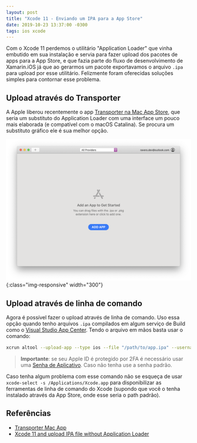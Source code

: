 ```yaml
---
layout: post
title: "Xcode 11 - Enviando um IPA para a App Store"
date: 2019-10-23 13:37:00 -0300
tags: ios xcode
---
```


Com o Xcode 11 perdemos o utilitário "Application Loader" que vinha embutido em sua instalação e servia para fazer upload dos pacotes de apps para a App Store, e que fazia parte do fluxo de desenvolvimento de Xamarin.iOS já que ao gerarmos um pacote exportavamos o arquivo `.ipa` para upload por esse utilitário. Felizmente foram oferecidas soluções simples para contornar esse problema.

## Upload através do Transporter
A Apple liberou recentemente o app [Transporter na Mac App Store](https://developer.apple.com/news/?id=10152019a), que seria um substituto do Application Loader com uma interface um pouco mais elaborada (e compatível com o macOS Catalina). Se procura um substituto gráfico ele é sua melhor opção.

![Screenshot do Transporter](/assets/images/transporter.png){:class="img-responsive" width="300"}

## Upload através de linha de comando
Agora é possível fazer o upload através de linha de comando. Uso essa opção quando tenho arquivos `.ipa` compilados em algum serviço de Build como o [Visual Studio App Center](appcenter.ms). Tendo o arquivo em mãos basta usar o comando:

```bash
xcrun altool --upload-app --type ios --file "/path/to/app.ipa" --username "[conta-apple]" --password "[senha]"
```

>**Importante**: se seu Apple ID é protegido por 2FA é necessário usar uma [Senha de Aplicativo](https://support.apple.com/en-in/HT204397). Caso não tenha use a senha padrão.

Caso tenha algum problema com esse comando não se esqueça de usar `xcode-select -s /Applications/Xcode.app` para disponibilizar as ferramentas de linha de comando do Xcode (supondo que você o tenha instalado através da App Store, onde esse seria o path padrão).

## Referências
* [Transporter Mac App](https://developer.apple.com/news/?id=10152019a&utm_campaign=Weekly%2BXamarin&utm_medium=email&utm_source=Weekly_Xamarin_229)
* [Xcode 11 and upload IPA file without Application Loader](https://forums.xamarin.com/discussion/170085/xcode-11-and-upload-ipa-file-without-application-loader)
